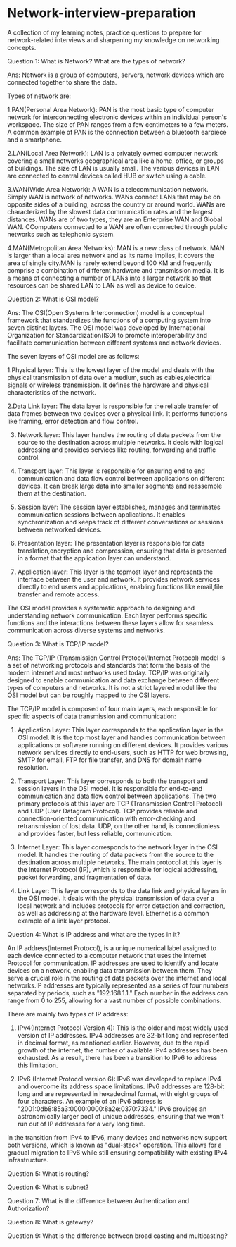 # Network-interview-preparation
A collection of my learning notes, practice questions to prepare for network-related interviews and sharpening my knowledge on networking concepts.

Question 1:  What is Network? What are the types of network?

Ans: Network is a group of computers, servers, network devices which are connected together to share the data.

Types of network are:

1.PAN(Personal Area Network): PAN is the most basic type of computer network for interconnecting electronic devices within an individual person's workspace. The size of PAN ranges from a few centimeters to a few meters. A common example of PAN is the connection between a bluetooth earpiece and a smartphone.

2.LAN(Local Area Network): LAN is a privately owned computer network covering a small networks geographical area like a home, office, or groups of buildings. The size of LAN is usually small. The various devices in LAN are connected to central devices called HUB or switch using a cable.

3.WAN(Wide Area Network): A WAN is a telecommunication network. Simply WAN is network of networks. WANs connect LANs that may be on opposite sides of a building, across the country or around world. WANs are characterized by the slowest data communication rates and the largest distances. WANs are of two types, they are an Enterprise WAN and Global WAN. CComputers connected to a WAN are often connected through public networks such as telephonic system.

4.MAN(Metropolitan Area Networks): MAN is a new class of network. MAN is larger than a local area network and as its name implies, it covers the area of single city.MAN is rarely extend beyond 100 KM  and frequently comprise a combination of different hardware and transmission media. It is a means of connecting a number of LANs into a larger network so that resources can be shared LAN to LAN as well as device to device.

Question 2: What is OSI model?

Ans: The OSI(Open Systems Interconnection) model is a conceptual framework that standardizes the functions of a computing system into seven distinct layers. The OSI model was developed by International Organization for Standardization(ISO) to promote interoperability and facilitate communication between different systems and network devices.

The seven layers of OSI model are as follows:

1.Physical layer: This is the lowest layer of the model and deals with the physical transmission of data over a medium, such as cables,electrical signals or wireless transmission. It defines the hardware and physical characteristics of the network.

2.Data Link layer: The data layer is responsible for the reliable transfer of data frames between two devices over a physical link. It performs functions like framing, error detection and flow control.

3. Network layer: This layer handles the routing of data packets from the source to the destination across multiple networks. It deals with logical addressing and provides services like routing, forwarding and traffic control.

4. Transport layer: This layer is responsible for ensuring end to end communication and data flow control between applications on different devices. It can break large data into smaller segments and reassemble them at the destination.

5. Session layer: The session layer establishes, manages and terminates communication sessions between applications. It enables synchronization and keeps track of different conversations or sessions between networked devices.

6. Presentation layer: The presentation layer is responsible for data translation,encryption and compression, ensuring that data is presented in a format that the application layer can understand.

7. Application layer: This layer is the topmost layer and represents the interface between the user and network. It provides network services directly to end users and applications, enabling functions like email,file transfer and remote access.

The OSI model provides a systematic approach to designing and understanding network communication. Each layer performs specific functions and the interactions between these layers allow for seamless communication across diverse systems and networks.

Question 3: What is TCP/IP model?

Ans: The TCP/IP (Transmission Control Protocol/Internet Protocol) model is a set of networking protocols and standards that form the basis of the modern internet and most networks used today. TCP/IP was originally designed to enable communication and data exchange between different types of computers and networks. It is not a strict layered model like the OSI model but can be roughly mapped to the OSI layers. 

The TCP/IP model is composed of four main layers, each responsible for specific aspects of data transmission and communication:

1. Application Layer: This layer corresponds to the application layer in the OSI model. It is the top most layer and handles communication between applications or software running on different devices. It provides various network services directly to end-users, such as HTTP for web browsing, SMTP for email, FTP for file transfer, and DNS for domain name resolution.

2. Transport Layer: This layer corresponds to both the transport and session layers in the OSI model. It is responsible for end-to-end communication and data flow control between applications. The two primary protocols at this layer are TCP (Transmission Control Protocol) and UDP (User Datagram Protocol). TCP provides reliable and connection-oriented communication with error-checking and retransmission of lost data. UDP, on the other hand, is connectionless and provides faster, but less reliable, communication.

3. Internet Layer: This layer corresponds to the network layer in the OSI model. It handles the routing of data packets from the source to the destination across multiple networks. The main protocol at this layer is the Internet Protocol (IP), which is responsible for logical addressing, packet forwarding, and fragmentation of data.

4. Link Layer: This layer corresponds to the data link and physical layers in the OSI model. It deals with the physical transmission of data over a local network and includes protocols for error detection and correction, as well as addressing at the hardware level. Ethernet is a common example of a link layer protocol.

Question 4: What is IP address and what are the types in it?

An IP address(Internet Protocol), is a unique numerical label assigned to each device connected to a computer network that uses the Internet Protocol for communication. IP addresses are used to identify and locate devices on a network, enabling data transmission between them. They serve a crucial role in the routing of data packets over the internet and local networks.IP addresses are typically represented as a series of four numbers separated by periods, such as "192.168.1.1." Each number in the address can range from 0 to 255, allowing for a vast number of possible combinations.

There are mainly two types of IP address: 

1. IPv4(Internet Protocol Version 4): This is the older and most widely used version of IP addresses. IPv4 addresses are 32-bit long and represented in decimal format, as mentioned earlier. However, due to the rapid growth of the internet, the number of available IPv4 addresses has been exhausted. As a result, there has been a transition to IPv6 to address this limitation.

2. IPv6 (Internet Protocol version 6): IPv6 was developed to replace IPv4 and overcome its address space limitations. IPv6 addresses are 128-bit long and are represented in hexadecimal format, with eight groups of four characters. An example of an IPv6 address is "2001:0db8:85a3:0000:0000:8a2e:0370:7334." IPv6 provides an astronomically larger pool of unique addresses, ensuring that we won't run out of IP addresses for a very long time.

In the transition from IPv4 to IPv6, many devices and networks now support both versions, which is known as "dual-stack" operation. This allows for a gradual migration to IPv6 while still ensuring compatibility with existing IPv4 infrastructure.

Question 5: What is routing?

Question 6: What is subnet?

Question 7: What is the difference between Authentication and Authorization?

Question 8: What is gateway?

Question 9: What is the difference between broad casting and multicasting?

